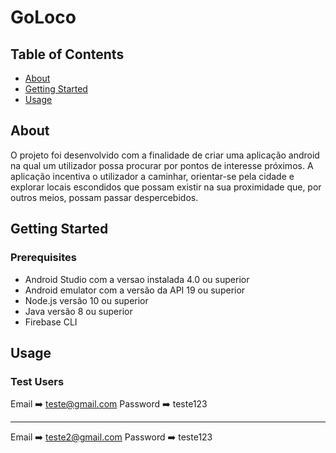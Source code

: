# GoLoco

## Table of Contents

- [About](#about)
- [Getting Started](#getting_started)
- [Usage](#usage)

## About <a name = "about"></a>

O projeto foi desenvolvido com a finalidade de criar uma aplicação android na qual um utilizador possa procurar por pontos de interesse próximos. A aplicação incentiva o utilizador a caminhar, orientar-se pela cidade e explorar locais escondidos que possam existir na sua proximidade que, por outros meios, possam passar despercebidos.

## Getting Started <a name = "getting_started"></a>

### Prerequisites

<ul>
  <li>Android Studio com a versao instalada 4.0 ou superior</li>
  <li>Android emulator com a versão da API 19 ou superior</li>
  <li>Node.js versão 10 ou superior</li>
  <li>Java versão 8 ou superior</li>
  <li>Firebase CLI </li>
</ul>


## Usage <a name = "usage"></a>

### Test Users
Email :arrow_right: teste@gmail.com
Password :arrow_right: teste123
_________________________________
Email :arrow_right: teste2@gmail.com
Password :arrow_right: teste123
